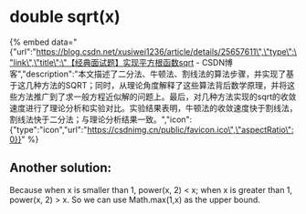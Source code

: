 # double sqrt\(x\)

{% embed data="{\"url\":\"https://blog.csdn.net/xusiwei1236/article/details/25657611\",\"type\":\"link\",\"title\":\"【经典面试题】实现平方根函数sqrt - CSDN博客\",\"description\":\"本文描述了二分法、牛顿法、割线法的算法步骤，并实现了基于这几种方法的SQRT；同时，从理论角度解释了这些算法背后数学原理，并将这些方法推广到了求一般方程近似解的问题上。最后，对几种方法实现的sqrt的收敛速度进行了理论分析和实验对比。实验结果表明，牛顿法的收敛速度快于割线法，割线法快于二分法；与理论分析结果一致。\",\"icon\":{\"type\":\"icon\",\"url\":\"https://csdnimg.cn/public/favicon.ico\",\"aspectRatio\":0}}" %}

## Another solution: 

Because when x is smaller than 1, power\(x, 2\) &lt; x; when x is greater than 1, power\(x, 2\) &gt; x. So we can use Math.max\(1,x\) as the upper bound.

